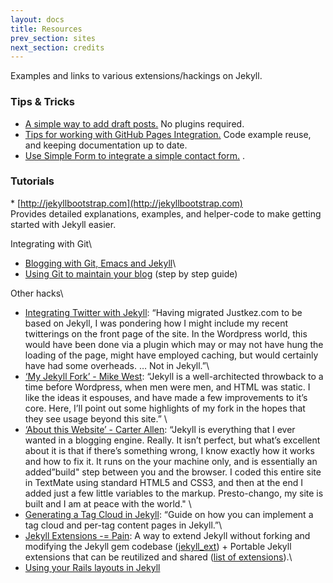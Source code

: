 ```yaml
---
layout: docs
title: Resources
prev_section: sites
next_section: credits
---
```



Examples and links to various extensions/hackings on Jekyll.

### Tips & Tricks

-   [A simple way to add draft posts.](https://gist.github.com/2870636)
    No plugins required.
-   [Tips for working with GitHub Pages
    Integration.](https://gist.github.com/2890453) Code example reuse,
    and keeping documentation up to date.
-   [Use Simple Form to integrate a simple contact
    form.](http://getsimpleform.com/) .

### Tutorials

\* [http://jekyllbootstrap.com](http://jekyllbootstrap.com) \
Provides detailed explanations, examples, and helper-code to make
getting started with Jekyll easier.


Integrating with Git\
* [Blogging with Git, Emacs and Jekyll](http://metajack.im/2009/01/23/blogging-with-git-emacs-and-jekyll/)\
* [Using Git to maintain your blog](http://matedriven.com.ar/2009/04/28/using-git-to-maintain-your-blog.html) (step by step guide)

Other hacks\
* [Integrating Twitter with Jekyll](http://www.justkez.com/integrating-twitter-with-jekyll/): “Having migrated Justkez.com to be based on Jekyll, I was pondering how I might include my recent twitterings on the front page of the site. In the Wordpress world, this would have been done via a plugin which may or may not have hung the loading of the page, might have employed caching, but would certainly have had some overheads. … Not in Jekyll.”\
* [‘My Jekyll Fork’ - Mike West](http://mikewest.org/2009/11/my-jekyll-fork): “Jekyll is a well-architected throwback to a time before Wordpress, when men were men, and HTML was static. I like the ideas it espouses, and have made a few improvements to it’s core. Here, I’ll point out some highlights of my fork in the hopes that they see usage beyond this site.” \
* [‘About this Website’ - Carter Allen](http://cartera.me/2010/08/12/about-this-website/): “Jekyll is everything that I ever wanted in a blogging engine. Really. It isn’t perfect, but what’s excellent about it is that if there’s something wrong, I know exactly how it works and how to fix it. It runs on the your machine only, and is essentially an added”build" step between you and the browser. I coded this entire site in TextMate using standard HTML5 and CSS3, and then at the end I added just a few little variables to the markup. Presto-chango, my site is built and I am at peace with the world." \
* [Generating a Tag Cloud in Jekyll](http://www.justkez.com/generating-a-tag-cloud-in-jekyll/): “Guide on how you can implement a tag cloud and per-tag content pages in Jekyll.”\
* [Jekyll Extensions -= Pain](http://rfelix.com/2010/01/19/jekyll-extensions-minus-equal-pain/): A way to extend Jekyll without forking and modifying the Jekyll gem codebase ([jekyll\_ext](http://github.com/rfelix/jekyll_ext)) + Portable Jekyll extensions that can be reutilized and shared ([list of extensions](http://wiki.github.com/rfelix/jekyll_ext/extensions)).\
* [Using your Rails layouts in Jekyll](http://numbers.brighterplanet.com/2010/08/09/sharing-rails-views-with-jekyll)
